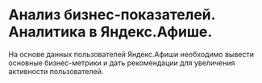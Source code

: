 # Анализ бизнес-показателей. Аналитика в Яндекс.Афише.

На основе данных пользователей Яндекс.Афиши необходимо вывести основные бизнес-метрики и дать рекомендации для увеличения активности пользователей.
